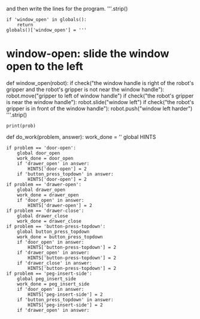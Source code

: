 

and then write the lines for the program.
'''.strip()

    if 'window_open' in globals():
        return
    globals()['window_open'] = '''
# window-open: slide the window open to the left
def window_open(robot):
    if check("the window handle is right of the robot's gripper and the robot's gripper is not near the window handle"):
        robot.move("gripper to left of window handle")
    if check("the robot's gripper is near the window handle"):
        robot.slide("window left")
    if check("the robot's gripper is in front of the window handle"):
        robot.push("window left harder")
'''.strip()

    print(prob)

def do_work(problem, answer):
    work_done = ''
    global HINTS

    if problem == 'door-open':
        global door_open
        work_done = door_open
        if 'drawer_open' in answer:
            HINTS['door-open'] = 2
        if 'button_press_topdown' in answer:
            HINTS['door-open'] = 2
    if problem == 'drawer-open':
        global drawer_open
        work_done = drawer_open
        if 'door_open' in answer:
            HINTS['drawer-open'] = 2
    if problem == 'drawer-close':
        global drawer_close
        work_done = drawer_close
    if problem == 'button-press-topdown':
        global button_press_topdown
        work_done = button_press_topdown
        if 'door_open' in answer:
            HINTS['button-press-topdown'] = 2
        if 'drawer_open' in answer:
            HINTS['button-press-topdown'] = 2
        if 'drawer_close' in answer:
            HINTS['button-press-topdown'] = 2
    if problem == 'peg-insert-side':
        global peg_insert_side
        work_done = peg_insert_side
        if 'door_open' in answer:
            HINTS['peg-insert-side'] = 2
        if 'button_press_topdown' in answer:
            HINTS['peg-insert-side'] = 2
        if 'drawer_open' in answer: